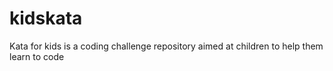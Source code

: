 # kidskata
Kata for kids is a coding challenge repository aimed at children to help them learn to code
